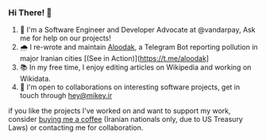 ### Hi There! 👋
1. 🚀 I'm a Software Engineer and Developer Advocate at @vandarpay, Ask me for help on our projects!
2. 🌧 I re-wrote and maintain [Aloodak](https://github.com/WiGeeky/aloodak), a Telegram Bot reporting pollution in major Iranian cities [(See in Action)](https://t.me/aloodak]
3. 📚 In my free time, I enjoy editing articles on Wikipedia and working on Wikidata.
4. 💬 I'm open to collaborations on interesting software projects, get in touch through hey@mikey.ir


if you like the projects I've worked on and want to support my work, consider [buying me a coffee](https://vandar.io/request/M38KUJ5U28) (Iranian nationals only, due to US Treasury Laws) or contacting me for collaboration.
